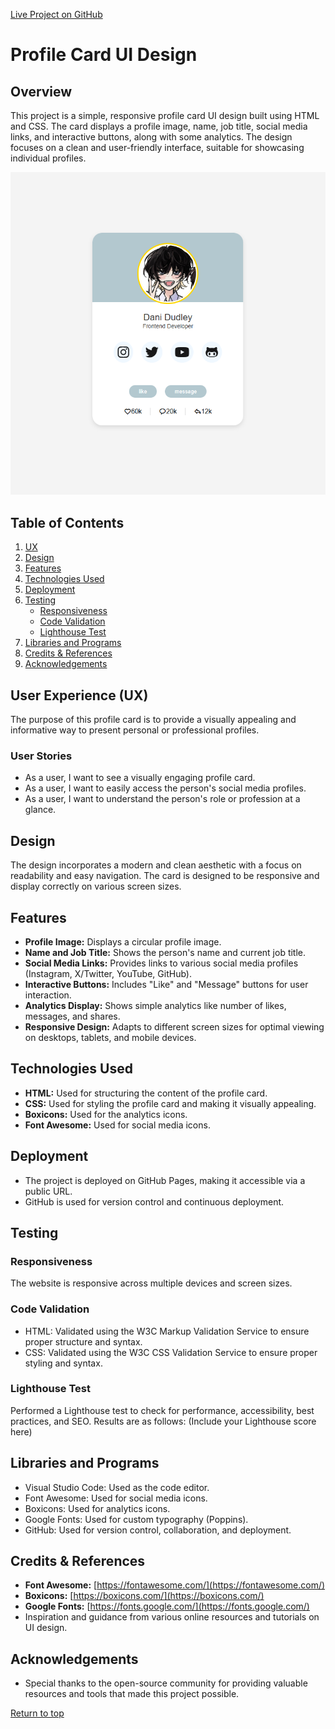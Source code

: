 [Live Project on GitHub](https://dani1157.github.io/Responsive-Profile-Card-/)

# Profile Card UI Design

## Overview

This project is a simple, responsive profile card UI design built using HTML and CSS. The card displays a profile image, name, job title, social media links, and interactive buttons, along with some analytics. The design focuses on a clean and user-friendly interface, suitable for showcasing individual profiles.

![Profile Card](assets/images/website.png)

## Table of Contents

1.  [UX](#user-experience-ux)
2.  [Design](#design)
3.  [Features](#features)
4.  [Technologies Used](#technologies-used)
5.  [Deployment](#deployment)
6.  [Testing](#testing)
    -   [Responsiveness](#responsiveness)
    -   [Code Validation](#code-validation)
    -   [Lighthouse Test](#lighthouse-test)
7.  [Libraries and Programs](#libraries-and-programs)
8.  [Credits & References](#credits--references)
9.  [Acknowledgements](#acknowledgements)

## User Experience (UX)

The purpose of this profile card is to provide a visually appealing and informative way to present personal or professional profiles.

### User Stories

*   As a user, I want to see a visually engaging profile card.
*   As a user, I want to easily access the person's social media profiles.
*   As a user, I want to understand the person's role or profession at a glance.

## Design

The design incorporates a modern and clean aesthetic with a focus on readability and easy navigation. The card is designed to be responsive and display correctly on various screen sizes.

## Features

*   **Profile Image:** Displays a circular profile image.
*   **Name and Job Title:** Shows the person's name and current job title.
*   **Social Media Links:** Provides links to various social media profiles (Instagram, X/Twitter, YouTube, GitHub).
*   **Interactive Buttons:** Includes "Like" and "Message" buttons for user interaction.
*   **Analytics Display:** Shows simple analytics like number of likes, messages, and shares.
*   **Responsive Design:** Adapts to different screen sizes for optimal viewing on desktops, tablets, and mobile devices.

## Technologies Used

*   **HTML:** Used for structuring the content of the profile card.
*   **CSS:** Used for styling the profile card and making it visually appealing.
*   **Boxicons:** Used for the analytics icons.
*   **Font Awesome:** Used for social media icons.

## Deployment

*   The project is deployed on GitHub Pages, making it accessible via a public URL.
*   GitHub is used for version control and continuous deployment.

## Testing

### Responsiveness

The website is responsive across multiple devices and screen sizes.

### Code Validation

*   HTML: Validated using the W3C Markup Validation Service to ensure proper structure and syntax.
*   CSS: Validated using the W3C CSS Validation Service to ensure proper styling and syntax.

### Lighthouse Test

Performed a Lighthouse test to check for performance, accessibility, best practices, and SEO. Results are as follows: (Include your Lighthouse score here)

## Libraries and Programs

*   Visual Studio Code: Used as the code editor.
*   Font Awesome: Used for social media icons.
*   Boxicons: Used for analytics icons.
*   Google Fonts: Used for custom typography (Poppins).
*   GitHub: Used for version control, collaboration, and deployment.

## Credits & References

*   **Font Awesome:** [https://fontawesome.com/](https://fontawesome.com/)
*   **Boxicons:** [https://boxicons.com/](https://boxicons.com/)
*   **Google Fonts:** [https://fonts.google.com/](https://fonts.google.com/)
*   Inspiration and guidance from various online resources and tutorials on UI design.

## Acknowledgements

*   Special thanks to the open-source community for providing valuable resources and tools that made this project possible.

[Return to top](#Overview)